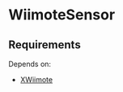 # WiimoteSensor

## Requirements
Depends on:
- [XWiimote](https://robots.uc3m.es/installation-guides/install-xwiimote.html)
